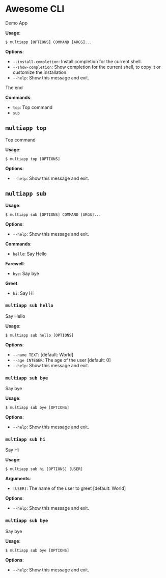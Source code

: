 # Awesome CLI

Demo App

**Usage**:

```console
$ multiapp [OPTIONS] COMMAND [ARGS]...
```

**Options**:

* `--install-completion`: Install completion for the current shell.
* `--show-completion`: Show completion for the current shell, to copy it or customize the installation.
* `--help`: Show this message and exit.

The end

**Commands**:

* `top`: Top command
* `sub`

## `multiapp top`

Top command

**Usage**:

```console
$ multiapp top [OPTIONS]
```

**Options**:

* `--help`: Show this message and exit.

## `multiapp sub`

**Usage**:

```console
$ multiapp sub [OPTIONS] COMMAND [ARGS]...
```

**Options**:

* `--help`: Show this message and exit.

**Commands**:

* `hello`: Say Hello

**Farewell**:

* `bye`: Say bye

**Greet**:

* `hi`: Say Hi

### `multiapp sub hello`

Say Hello

**Usage**:

```console
$ multiapp sub hello [OPTIONS]
```

**Options**:

* `--name TEXT`: [default: World]
* `--age INTEGER`: The age of the user  [default: 0]
* `--help`: Show this message and exit.

### `multiapp sub bye`

Say bye

**Usage**:

```console
$ multiapp sub bye [OPTIONS]
```

**Options**:

* `--help`: Show this message and exit.

### `multiapp sub hi`

Say Hi

**Usage**:

```console
$ multiapp sub hi [OPTIONS] [USER]
```

**Arguments**:

* `[USER]`: The name of the user to greet  [default: World]

**Options**:

* `--help`: Show this message and exit.

### `multiapp sub bye`

Say bye

**Usage**:

```console
$ multiapp sub bye [OPTIONS]
```

**Options**:

* `--help`: Show this message and exit.
